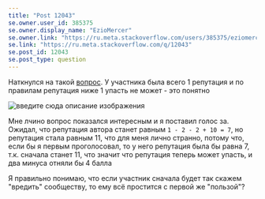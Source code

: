 ```yaml
---
title: "Post 12043"
se.owner.user_id: 385375
se.owner.display_name: "EzioMercer"
se.owner.link: "https://ru.meta.stackoverflow.com/users/385375/eziomercer"
se.link: "https://ru.meta.stackoverflow.com/q/12043"
se.post_id: 12043
se.post_type: question
---
```

<p>Наткнулся на такой <a href="https://ru.stackoverflow.com/questions/1424740/%d0%ba%d0%b0%d0%ba-%d1%80%d0%b5%d0%b0%d0%bb%d0%b8%d0%b7%d0%be%d0%b2%d0%b0%d1%82%d1%8c-%d0%b2%d1%8b%d0%bf%d1%83%d0%ba%d0%bb%d0%be%d1%81%d1%82%d1%8c-%d1%83-%d0%b1%d0%bb%d0%be%d0%ba%d0%b0">вопрос</a>. У участника была всего 1 репутация и по правилам репутация ниже 1 упасть не может - это понятно</p>
<p><img src="https://i.stack.imgur.com/3XWTV.png" alt="введите сюда описание изображения" /></p>
<p>Мне лчино вопрос показался интересным и я поставил голос за. Ожидал, что репутация автора станет равным <code>1 - 2 - 2 + 10 = 7</code>, но репутация стала равным 11, что для меня лично странно, потому что, если бы я первым проголосовал, то у него репутация была бы равна 7, т.к. сначала станет 11, что значит что репутация теперь может упасть, и два минуса отняли бы 4 балла</p>
<p>Я правильно понимаю, что если участник сначала будет так скажем &quot;вредить&quot; сообществу, то ему всё простится с первой же &quot;пользой&quot;?</p>
